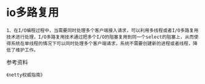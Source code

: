 # io多路复用

```
1、在I/O编程过程中，当需要同时处理多个客户端接入请求，可以利用多线程或者I/O多路复用技术进行处理，I/O多路复用技术通过把多个I/O的阻塞复用到同一个select的阻塞上，从而使得系统在单线程的情况下可以同时处理多个客户端请求，系统不需要创建新的进程或者线程，降低了维护工作。
```





参考资料

```
《netty权威指南》
```

